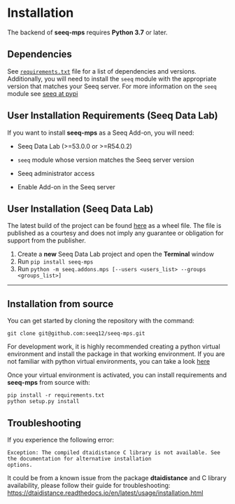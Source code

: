# Installation

The backend of **seeq-mps** requires **Python 3.7** or later.

## Dependencies

See [`requirements.txt`](https://github.com/seeq12/seeq-mps/tree/master/requirements.txt) file for a list of
dependencies and versions. Additionally, you will need to install the `seeq` module with the appropriate version that
matches your Seeq server. For more information on the `seeq` module see [seeq at pypi](https://pypi.org/project/seeq/)

## User Installation Requirements (Seeq Data Lab)

If you want to install **seeq-mps** as a Seeq Add-on, you will need:

- Seeq Data Lab (>=53.0.0 or >=R54.0.2)
- `seeq` module whose version matches the Seeq server version 
  
- Seeq administrator access
- Enable Add-on in the Seeq server

## User Installation (Seeq Data Lab)

The latest build of the project can be found [here](https://pypi.org/) as a wheel file. The file is published as a
courtesy and does not imply any guarantee or obligation for support from the publisher. 

1. Create a **new** Seeq Data Lab project and open the **Terminal** window
2. Run `pip install seeq-mps`
3. Run `python -m seeq.addons.mps [--users <users_list> --groups <groups_list>]`

----

## Installation from source

You can get started by cloning the repository with the command:

```shell
git clone git@github.com:seeq12/seeq-mps.git
```

For development work, it is highly recommended creating a python virtual environment and install the package in that
working environment. If you are not familiar with python virtual environments, you can take a
look [here](https://docs.python.org/3.8/tutorial/venv.html)

Once your virtual environment is activated, you can install requirements and **seeq-mps** from source with:

```shell
pip install -r requirements.txt
python setup.py install
```

## Troubleshooting

If you experience the following error:
```
Exception: The compiled dtaidistance C library is not available. See the documentation for alternative installation
options.
```
It could be from a known issue from the package **dtaidistance** and C library availability, please follow their
guide for troubleshooting: https://dtaidistance.readthedocs.io/en/latest/usage/installation.html
